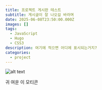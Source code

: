 ```yaml
---
title: 프로젝트 게시판 테스트
subtitle: 게시글이 잘 나오길 바라며
date: 2025-06-08T23:50:00.000Z
images: []
tags:
  - JavaScript
  - Hugo
  - CSS3
description: 여기에 적으면 어디에 표시되는거지?
categories:
  - project
---
```

![alt text](/img/uploads/kakaotalk_20230217_012336798.png "title")

귀 여운 이 모티콘
